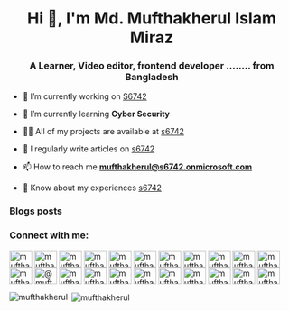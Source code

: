 <h1 align="center">Hi 👋, I'm Md. Mufthakherul Islam Miraz</h1>
<h3 align="center">A Learner, Video editor, frontend developer ........ from Bangladesh</h3>

- 🔭 I’m currently working on [S6742](S6742)

- 🌱 I’m currently learning **Cyber Security**

<!-- - 👯 I’m looking to collaborate on [S6742](S6742)

- 🤝 I’m looking for help with [S6742](S6742) -->

- 👨‍💻 All of my projects are available at <a href="https://s6742.me">s6742</a>

- 📝 I regularly write articles on <a href="https://s6742.me">s6742</a>

<!-- - 💬 Ask me about **S6742 or any ** -->

- 📫 How to reach me **mufthakherul@s6742.onmicrosoft.com**

- 📄 Know about my experiences <a href="https://s6742.me">s6742</a>

### Blogs posts
<!-- BLOG-POST-LIST:START -->
<!-- BLOG-POST-LIST:END -->

<h3 align="left">Connect with me:</h3>
<p align="left">
<a href="https://codepen.io/mufthakherul" target="blank"><img align="center" src="https://raw.githubusercontent.com/rahuldkjain/github-profile-readme-generator/master/src/images/icons/Social/codepen.svg" alt="mufthakherul" height="30" width="40" /></a>
<a href="https://dev.to/mufthakherul" target="blank"><img align="center" src="https://raw.githubusercontent.com/rahuldkjain/github-profile-readme-generator/master/src/images/icons/Social/devto.svg" alt="mufthakherul" height="30" width="40" /></a>
<a href="https://twitter.com/mufthakherul" target="blank"><img align="center" src="https://raw.githubusercontent.com/rahuldkjain/github-profile-readme-generator/master/src/images/icons/Social/twitter.svg" alt="mufthakherul" height="30" width="40" /></a>
<a href="https://linkedin.com/in/mufthakherul" target="blank"><img align="center" src="https://raw.githubusercontent.com/rahuldkjain/github-profile-readme-generator/master/src/images/icons/Social/linked-in-alt.svg" alt="mufthakherul" height="30" width="40" /></a>
<a href="https://stackoverflow.com/users/mufthakherul" target="blank"><img align="center" src="https://raw.githubusercontent.com/rahuldkjain/github-profile-readme-generator/master/src/images/icons/Social/stack-overflow.svg" alt="mufthakherul" height="30" width="40" /></a>
<a href="https://codesandbox.com/mufthakherul" target="blank"><img align="center" src="https://raw.githubusercontent.com/rahuldkjain/github-profile-readme-generator/master/src/images/icons/Social/codesandbox.svg" alt="mufthakherul" height="30" width="40" /></a>
<a href="https://kaggle.com/mufthakherul" target="blank"><img align="center" src="https://raw.githubusercontent.com/rahuldkjain/github-profile-readme-generator/master/src/images/icons/Social/kaggle.svg" alt="mufthakherul" height="30" width="40" /></a>
<a href="https://facebook.com/mufthakherul" target="blank"><img align="center" src="https://raw.githubusercontent.com/rahuldkjain/github-profile-readme-generator/master/src/images/icons/Social/facebook.svg" alt="mufthakherul" height="30" width="40" /></a>
<a href="https://instagram.com/mufthakherul" target="blank"><img align="center" src="https://raw.githubusercontent.com/rahuldkjain/github-profile-readme-generator/master/src/images/icons/Social/instagram.svg" alt="mufthakherul" height="30" width="40" /></a>
<a href="https://dribbble.com/mufthakherul" target="blank"><img align="center" src="https://raw.githubusercontent.com/rahuldkjain/github-profile-readme-generator/master/src/images/icons/Social/dribbble.svg" alt="mufthakherul" height="30" width="40" /></a>
<a href="https://www.behance.net/mufthakherul" target="blank"><img align="center" src="https://raw.githubusercontent.com/rahuldkjain/github-profile-readme-generator/master/src/images/icons/Social/behance.svg" alt="mufthakherul" height="30" width="40" /></a>
<a href="https://hashnode.com/mufthakherul" target="blank"><img align="center" src="https://raw.githubusercontent.com/rahuldkjain/github-profile-readme-generator/master/src/images/icons/Social/hashnode.svg" alt="mufthakherul" height="30" width="40" /></a>
<a href="https://medium.com/@mufthakherul" target="blank"><img align="center" src="https://raw.githubusercontent.com/rahuldkjain/github-profile-readme-generator/master/src/images/icons/Social/medium.svg" alt="@mufthakherul" height="30" width="40" /></a>
<a href="https://www.youtube.com/c/mufthakherul" target="blank"><img align="center" src="https://raw.githubusercontent.com/rahuldkjain/github-profile-readme-generator/master/src/images/icons/Social/youtube.svg" alt="mufthakherul" height="30" width="40" /></a>
<a href="https://www.codechef.com/users/mufthakherul" target="blank"><img align="center" src="https://cdn.jsdelivr.net/npm/simple-icons@3.1.0/icons/codechef.svg" alt="mufthakherul" height="30" width="40" /></a>
<a href="https://www.hackerrank.com/mufthakherul" target="blank"><img align="center" src="https://raw.githubusercontent.com/rahuldkjain/github-profile-readme-generator/master/src/images/icons/Social/hackerrank.svg" alt="mufthakherul" height="30" width="40" /></a>
<a href="https://codeforces.com/profile/mufthakherul" target="blank"><img align="center" src="https://raw.githubusercontent.com/rahuldkjain/github-profile-readme-generator/master/src/images/icons/Social/codeforces.svg" alt="mufthakherul" height="30" width="40" /></a>
<a href="https://www.leetcode.com/mufthakherul" target="blank"><img align="center" src="https://raw.githubusercontent.com/rahuldkjain/github-profile-readme-generator/master/src/images/icons/Social/leet-code.svg" alt="mufthakherul" height="30" width="40" /></a>
<a href="https://www.hackerearth.com/mufthakherul" target="blank"><img align="center" src="https://raw.githubusercontent.com/rahuldkjain/github-profile-readme-generator/master/src/images/icons/Social/hackerearth.svg" alt="mufthakherul" height="30" width="40" /></a>
<a href="https://auth.geeksforgeeks.org/user/mufthakherul" target="blank"><img align="center" src="https://raw.githubusercontent.com/rahuldkjain/github-profile-readme-generator/master/src/images/icons/Social/geeks-for-geeks.svg" alt="mufthakherul" height="30" width="40" /></a>
<a href="https://www.topcoder.com/members/mufthakherul" target="blank"><img align="center" src="https://raw.githubusercontent.com/rahuldkjain/github-profile-readme-generator/master/src/images/icons/Social/topcoder.svg" alt="mufthakherul" height="30" width="40" /></a>
<a href="https://discord.gg/mufthakherul" target="blank"><img align="center" src="https://raw.githubusercontent.com/rahuldkjain/github-profile-readme-generator/master/src/images/icons/Social/discord.svg" alt="mufthakherul" height="30" width="40" /></a>
</p>


<p><img align="left" src="https://github-readme-stats.vercel.app/api/top-langs?username=mufthakherul&show_icons=true&locale=en&layout=compact" alt="mufthakherul" /></p>

<p>&nbsp;<img align="center" src="https://github-readme-stats.vercel.app/api?username=mufthakherul&show_icons=true&locale=en" alt="mufthakherul" /></p>
